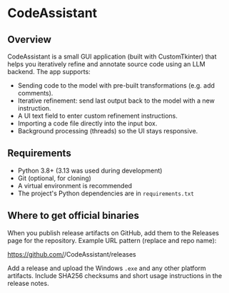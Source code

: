 CodeAssistant
===============

Overview
--------
CodeAssistant is a small GUI application (built with CustomTkinter) that helps you iteratively refine and annotate source code using an LLM backend. The app supports:

- Sending code to the model with pre-built transformations (e.g. add comments).
- Iterative refinement: send last output back to the model with a new instruction.
- A UI text field to enter custom refinement instructions.
- Importing a code file directly into the input box.
- Background processing (threads) so the UI stays responsive.

Requirements
------------
- Python 3.8+ (3.13 was used during development)
- Git (optional, for cloning)
- A virtual environment is recommended
- The project's Python dependencies are in `requirements.txt`


Where to get official binaries
-----------------------------
When you publish release artifacts on GitHub, add them to the Releases page for the repository. Example URL pattern (replace <your-username> and repo name):

https://github.com/<your-username>/CodeAssistant/releases

Add a release and upload the Windows `.exe` and any other platform artifacts. Include SHA256 checksums and short usage instructions in the release notes.
